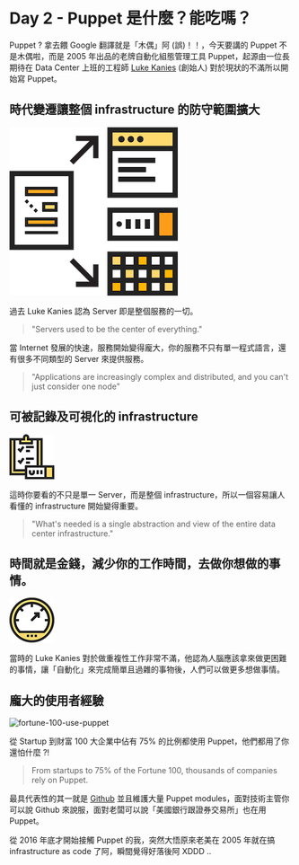# Day 2 - Puppet 是什麼？能吃嗎？

Puppet ? 拿去餵 Google 翻譯就是「木偶」阿 (誤)！！，今天要講的 Puppet 不是木偶啦，而是 2005 年出品的老牌自動化組態管理工具 Puppet，起源由一位長期待在 Data Center 上班的工程師 [Luke Kanies][luke-kanles] (創始人) 對於現狀的不滿所以開始寫 Puppet。 

## 時代變遷讓整個 infrastructure 的防守範圍擴大

![puppet-file-checkmark](../images/puppet-capabilities.png)

過去 Luke Kanies 認為 Server 即是整個服務的一切。

> "Servers used to be the center of everything."

當 Internet 發展的快速，服務開始變得龐大，你的服務不只有單一程式語言，還有很多不同類型的 Server 來提供服務。

> "Applications are increasingly complex and distributed, and you can't just consider one node"

## 可被記錄及可視化的 infrastructure

![puppet-audtability](../images/puppet-audtability.png)

這時你要看的不只是單一 Server，而是整個 infrastructure，所以一個容易讓人看懂的 infrastructure 開始變得重要。

> "What's needed is a single abstraction and view of the entire data center infrastructure."

## 時間就是金錢，減少你的工作時間，去做你想做的事情。

![puppet-speed](../images/puppet-speed.png)

當時的 Luke Kanies 對於做重複性工作非常不滿，他認為人腦應該拿來做更困難的事情，讓「自動化」來完成簡單且過雜的事物後，人們可以做更多想做事情。

## 龐大的使用者經驗

![fortune-100-use-puppet](..images/fortune-100-use-puppet.png)

從 Startup 到財富 100 大企業中佔有 75% 的比例都使用 Puppet，他們都用了你還怕什麼 ?!

> From startups to 75% of the Fortune 100, thousands of companies rely on Puppet.

最具代表性的其一就是 [Github](https://github.com) 並且維護大量 Puppet modules，面對技術主管你可以說 Github 來說服，面對老闆可以說「美國銀行跟證券交易所」也在用 Puppet。

從 2016 年底才開始接觸 Puppet 的我，突然大悟原來老美在 2005 年就在搞 infrastructure as code 了阿，瞬間覺得好落後阿 XDDD ..

[luke-kanles]: https://puppet.com/company/leadership/luke-kanies
